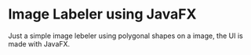 # Image Labeler using JavaFX

Just a simple image lebeler using polygonal shapes on a image, the UI is made with JavaFX.
